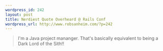 ```yaml
--- 
wordpress_id: 242
layout: post
title: Nerdiest Quote Overheard @ Rails Conf
wordpress_url: http://www.robsanheim.com/?p=242
---
```

<blockquote>I'm a Java project mananger.  That's basically equivalent to being a Dark Lord of the Sith!!</blockquote>
